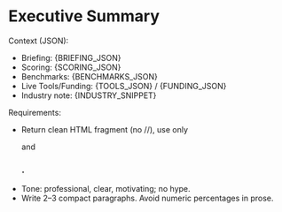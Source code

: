 # Executive Summary
Context (JSON):
- Briefing: {BRIEFING_JSON}
- Scoring: {SCORING_JSON}
- Benchmarks: {BENCHMARKS_JSON}
- Live Tools/Funding: {TOOLS_JSON} / {FUNDING_JSON}
- Industry note: {INDUSTRY_SNIPPET}

Requirements:
- Return clean HTML fragment (no <html>/<head>/<body>), use only <p> and <h3>.
- Tone: professional, clear, motivating; no hype.
- Write 2–3 compact paragraphs. Avoid numeric percentages in prose.
